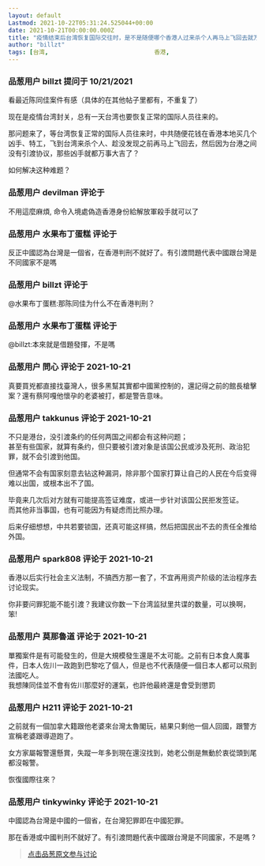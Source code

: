 ```yaml
---
layout: default
Lastmod: 2021-10-22T05:31:24.525044+00:00
date: 2021-10-21T00:00:00.000Z
title: "疫情结束后台湾恢复国际交往时，是不是随便哪个香港人过来杀个人再马上飞回去就万事大吉了？"
author: "billzt"
tags: [台湾,								香港,								反送中]
---
```



### 品葱用户 **billzt** 提问于 10/21/2021
    
看最近陈同佳案件有感（具体的在其他帖子里都有，不重复了）  
  
现在是疫情台湾封关，总有一天台湾也要恢复正常的国际人员往来的。  
  
那问题来了，等台湾恢复正常的国际人员往来时，中共随便花钱在香港本地买几个凶手、特工，飞到台湾来杀个人、趁没发现之前再马上飞回去，然后因为台港之间没有引渡协议，那些凶手就都万事大吉了？  
  
如何解决这种难题？
    
                

### 品葱用户 **devilman** 评论于 
        
不用這麼麻煩, 命令入境處偽造香港身份給解放軍殺手就可以了
        
                

### 品葱用户 **水果布丁蛋糕** 评论于 
        
反正中國認為台灣是一個省，在香港判刑不就好了。有引渡問題代表中國跟台灣是不同國家不是嗎
        
                

### 品葱用户 **billzt** 评论于 
        
@水果布丁蛋糕:那陈同佳为什么不在香港判刑？
        
                

### 品葱用户 **水果布丁蛋糕** 评论于 
        
@billzt:本來就是借題發揮，不是嗎
        
                

### 品葱用户 **問心** 评论于 2021-10-21
        
真要買兇都直接找臺灣人，很多黑幫其實都中國黨控制的，還記得之前的館長槍擊案？還有蔡阿嘎他懷孕的老婆被打，都是警告意味。
        
                

### 品葱用户 **takkunus** 评论于 2021-10-21
        
不只是港台，没引渡条约的任何两国之间都会有这种问题；  
甚至有些国家，就算有条约，但只要被引渡对象是该国公民或涉及死刑、政治犯罪，就不会引渡到他国。  
  
但通常不会有国家刻意去钻这种漏洞，除非那个国家打算让自己的人民在今后变得难以出国，或根本出不了国。  
  
毕竟来几次后对方就有可能提高签证难度，或进一步针对该国公民拒发签证。  
而其他非当事国，也有可能因为有疑虑而比照办理。  
  
后来仔细想想，中共若要锁国，还真可能这样搞，然后把国民出不去的责任全推给外国。
        
                

### 品葱用户 **spark808** 评论于 2021-10-21
        
香港以后实行社会主义法制，不搞西方那一套了，不宜再用资产阶级的法治程序去讨论现实。  
  
你非要问罪犯能不能引渡？我建议你数一下台湾监狱里共谍的数量，可以换啊，笨!
        
                

### 品葱用户 **莫那魯道** 评论于 2021-10-21
        
單獨案件是有可能發生的，但是大規模發生還是不太可能。之前有日本食人魔事件，日本人佐川一政跑到巴黎吃了個人，但是也不代表隨便一個日本人都可以飛到法國吃人。  
我想陳同佳並不會有佐川那麼好的運氣，也許他最終還是會受到懲罰
        
                

### 品葱用户 **H211** 评论于 2021-10-21
        
之前就有一個加拿大籍跟他老婆來台灣太魯閣玩，結果只剩他一個人回國，跟警方宣稱老婆跟導遊跑了。  
  
女方家屬報警還懸賞，失蹤一年多到現在還沒找到，她老公倒是無動於衷從頭到尾都沒報警。  
  
  
恢復國際往來？
        
                

### 品葱用户 **tinkywinky** 评论于 2021-10-21
        
中國認為台灣是中國的一個省，在台灣犯罪即在中國犯罪。  
  
那在香港或中國判刑不就好了。有引渡問題代表中國跟台灣是不同國家，不是嗎 ?
        
                





> [点击品葱原文参与讨论](https://pincong.rocks/question/42578)

